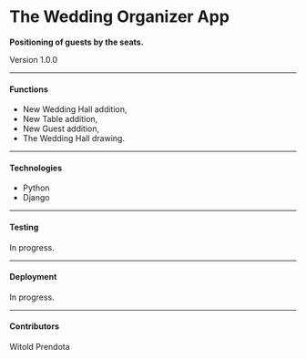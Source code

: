 # The Wedding Organizer App

**Positioning of guests by the seats.**

Version 1.0.0

--- 

#### Functions
- New Wedding Hall addition,
- New Table addition,
- New Guest addition,
- The Wedding Hall drawing.

--- 

#### Technologies
* Python
* Django

--- 

#### Testing
In progress.

--- 

#### Deployment
In progress.

--- 

#### Contributors
Witold Prendota

